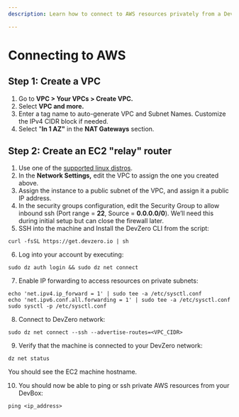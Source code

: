 ```yaml
---
description: Learn how to connect to AWS resources privately from a DevBox.

---
```


# Connecting to AWS

## Step 1: Create a VPC

1. Go to **VPC > Your VPCs > Create VPC.**
2. Select **VPC and more.**
3. Enter a tag name to auto-generate VPC and Subnet Names. Customize the IPv4 CIDR block if needed.
4. Select "**In 1 AZ"** in the **NAT Gateways** section.

## Step 2: Create an EC2 "relay" router

1. Use one of the [supported linux distros](https://aws.amazon.com/mp/linux/).
2. In the **Network Settings,** edit the VPC to assign the one you created above.
3. Assign the instance to a public subnet of the VPC, and assign it a public IP address.
4. In the security groups configuration, edit the Security Group to allow inbound ssh (Port range = **22**, Source = **0.0.0.0/0**). We’ll need this during initial setup but can close the firewall later.‍
5. SSH into the machine and Install the DevZero CLI from the script:

```
curl -fsSL https://get.devzero.io | sh
```

6. Log into your account by executing:

```
sudo dz auth login && sudo dz net connect
```

7. Enable IP forwarding to access resources on private subnets:

```
echo 'net.ipv4.ip_forward = 1' | sudo tee -a /etc/sysctl.conf
echo 'net.ipv6.conf.all.forwarding = 1' | sudo tee -a /etc/sysctl.conf
sudo sysctl -p /etc/sysctl.conf
```

8. Connect to DevZero network:

```
sudo dz net connect --ssh --advertise-routes=<VPC_CIDR>
```

9. Verify that the machine is connected to your DevZero network:

```
dz net status
```

   You should see the EC2 machine hostname.

10. You should now be able to ping or ssh private AWS resources from your DevBox:

```
ping <ip_address>
```
